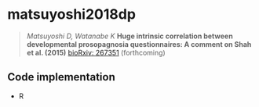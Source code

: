 # matsuyoshi2018dp

> *Matsuyoshi D, Watanabe K*
> **Huge intrinsic correlation between developmental prosopagnosia questionnaires: A comment on Shah et al. (2015)**
> [bioRxiv: 267351](https://www.biorxiv.org/content/early/2018/02/23/267351)
> (forthcoming)


## Code implementation

- R
